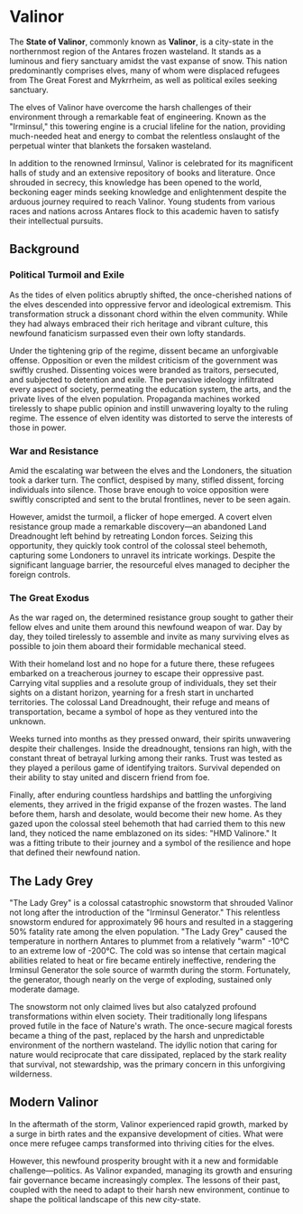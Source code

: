 # Valinor

The **State of Valinor**, commonly known as **Valinor**, is a city-state in the northernmost region of the Antares frozen wasteland. It stands as a luminous and fiery sanctuary amidst the vast expanse of snow. This nation predominantly comprises elves, many of whom were displaced refugees from The Great Forest and Mykrrheim, as well as political exiles seeking sanctuary.

The elves of Valinor have overcome the harsh challenges of their environment through a remarkable feat of engineering. Known as the "Irminsul," this towering engine is a crucial lifeline for the nation, providing much-needed heat and energy to combat the relentless onslaught of the perpetual winter that blankets the forsaken wasteland.

In addition to the renowned Irminsul, Valinor is celebrated for its magnificent halls of study and an extensive repository of books and literature. Once shrouded in secrecy, this knowledge has been opened to the world, beckoning eager minds seeking knowledge and enlightenment despite the arduous journey required to reach Valinor. Young students from various races and nations across Antares flock to this academic haven to satisfy their intellectual pursuits.

## Background

### Political Turmoil and Exile

As the tides of elven politics abruptly shifted, the once-cherished nations of the elves descended into oppressive fervor and ideological extremism. This transformation struck a dissonant chord within the elven community. While they had always embraced their rich heritage and vibrant culture, this newfound fanaticism surpassed even their own lofty standards.

Under the tightening grip of the regime, dissent became an unforgivable offense. Opposition or even the mildest criticism of the government was swiftly crushed. Dissenting voices were branded as traitors, persecuted, and subjected to detention and exile. The pervasive ideology infiltrated every aspect of society, permeating the education system, the arts, and the private lives of the elven population. Propaganda machines worked tirelessly to shape public opinion and instill unwavering loyalty to the ruling regime. The essence of elven identity was distorted to serve the interests of those in power.

### War and Resistance

Amid the escalating war between the elves and the Londoners, the situation took a darker turn. The conflict, despised by many, stifled dissent, forcing individuals into silence. Those brave enough to voice opposition were swiftly conscripted and sent to the brutal frontlines, never to be seen again.

However, amidst the turmoil, a flicker of hope emerged. A covert elven resistance group made a remarkable discovery—an abandoned Land Dreadnought left behind by retreating London forces. Seizing this opportunity, they quickly took control of the colossal steel behemoth, capturing some Londoners to unravel its intricate workings. Despite the significant language barrier, the resourceful elves managed to decipher the foreign controls.

### The Great Exodus

As the war raged on, the determined resistance group sought to gather their fellow elves and unite them around this newfound weapon of war. Day by day, they toiled tirelessly to assemble and invite as many surviving elves as possible to join them aboard their formidable mechanical steed.

With their homeland lost and no hope for a future there, these refugees embarked on a treacherous journey to escape their oppressive past. Carrying vital supplies and a resolute group of individuals, they set their sights on a distant horizon, yearning for a fresh start in uncharted territories. The colossal Land Dreadnought, their refuge and means of transportation, became a symbol of hope as they ventured into the unknown.

Weeks turned into months as they pressed onward, their spirits unwavering despite their challenges. Inside the dreadnought, tensions ran high, with the constant threat of betrayal lurking among their ranks. Trust was tested as they played a perilous game of identifying traitors. Survival depended on their ability to stay united and discern friend from foe.

Finally, after enduring countless hardships and battling the unforgiving elements, they arrived in the frigid expanse of the frozen wastes. The land before them, harsh and desolate, would become their new home. As they gazed upon the colossal steel behemoth that had carried them to this new land, they noticed the name emblazoned on its sides: "HMD Valinore." It was a fitting tribute to their journey and a symbol of the resilience and hope that defined their newfound nation.

## The Lady Grey

"The Lady Grey" is a colossal catastrophic snowstorm that shrouded Valinor not long after the introduction of the "Irminsul Generator." This relentless snowstorm endured for approximately 96 hours and resulted in a staggering 50% fatality rate among the elven population. "The Lady Grey" caused the temperature in northern Antares to plummet from a relatively "warm" -10°C to an extreme low of -200°C. The cold was so intense that certain magical abilities related to heat or fire became entirely ineffective, rendering the Irminsul Generator the sole source of warmth during the storm. Fortunately, the generator, though nearly on the verge of exploding, sustained only moderate damage.

The snowstorm not only claimed lives but also catalyzed profound transformations within elven society. Their traditionally long lifespans proved futile in the face of Nature's wrath. The once-secure magical forests became a thing of the past, replaced by the harsh and unpredictable environment of the northern wasteland. The idyllic notion that caring for nature would reciprocate that care dissipated, replaced by the stark reality that survival, not stewardship, was the primary concern in this unforgiving wilderness.

## Modern Valinor

In the aftermath of the storm, Valinor experienced rapid growth, marked by a surge in birth rates and the expansive development of cities. What were once mere refugee camps transformed into thriving cities for the elves. 

However, this newfound prosperity brought with it a new and formidable challenge—politics. As Valinor expanded, managing its growth and ensuring fair governance became increasingly complex. The lessons of their past, coupled with the need to adapt to their harsh new environment, continue to shape the political landscape of this new city-state.
